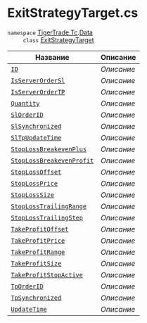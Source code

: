 
# ExitStrategyTarget.cs
`namespace` [TigerTrade.Tc](../../../TigerTrade.Tc.md).[Data](../../../TigerTrade.Tc/Data.md)  
&nbsp;&nbsp;&nbsp;&nbsp;&nbsp;&nbsp;&nbsp;&nbsp;&nbsp;`class` [ExitStrategyTarget](../ExitStrategyTarget.cs.md)

| Название | Описание |
| --- | --- |
| [`ID`](./Свойства/ID.md) | *Описание* |
| [`IsServerOrderSl`](./Свойства/IsServerOrderSl.md) | *Описание* |
| [`IsServerOrderTP`](./Свойства/IsServerOrderTP.md) | *Описание* |
| [`Quantity`](./Свойства/Quantity.md) | *Описание* |
| [`SlOrderID`](./Свойства/SlOrderID.md) | *Описание* |
| [`SlSynchronized`](./Свойства/SlSynchronized.md) | *Описание* |
| [`SlTpUpdateTime`](./Свойства/SlTpUpdateTime.md) | *Описание* |
| [`StopLossBreakevenPlus`](./Свойства/StopLossBreakevenPlus.md) | *Описание* |
| [`StopLossBreakevenProfit`](./Свойства/StopLossBreakevenProfit.md) | *Описание* |
| [`StopLossOffset`](./Свойства/StopLossOffset.md) | *Описание* |
| [`StopLossPrice`](./Свойства/StopLossPrice.md) | *Описание* |
| [`StopLossSize`](./Свойства/StopLossSize.md) | *Описание* |
| [`StopLossTrailingRange`](./Свойства/StopLossTrailingRange.md) | *Описание* |
| [`StopLossTrailingStep`](./Свойства/StopLossTrailingStep.md) | *Описание* |
| [`TakeProfitOffset`](./Свойства/TakeProfitOffset.md) | *Описание* |
| [`TakeProfitPrice`](./Свойства/TakeProfitPrice.md) | *Описание* |
| [`TakeProfitRange`](./Свойства/TakeProfitRange.md) | *Описание* |
| [`TakeProfitSize`](./Свойства/TakeProfitSize.md) | *Описание* |
| [`TakeProfitStopActive`](./Свойства/TakeProfitStopActive.md) | *Описание* |
| [`TpOrderID`](./Свойства/TpOrderID.md) | *Описание* |
| [`TpSynchronized`](./Свойства/TpSynchronized.md) | *Описание* |
| [`UpdateTime`](./Свойства/UpdateTime.md) | *Описание* |
